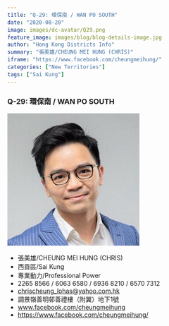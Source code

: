 ```yaml
---
title: "Q-29: 環保南 / WAN PO SOUTH"
date: "2020-08-20"
image: images/dc-avatar/Q29.png
feature_image: images/blog/blog-details-image.jpg
author: "Hong Kong Districts Info"
summary: "張美雄/CHEUNG MEI HUNG (CHRIS)"
iframe: "https://www.facebook.com/cheungmeihung/"
categories: ["New Territories"]
tags: ["Sai Kung"]
---
```


### Q-29: 環保南 / WAN PO SOUTH  
![](/images/dc-avatar/Q29.png)  

 - 張美雄/CHEUNG MEI HUNG (CHRIS)  
 - 西貢區/Sai Kung  
 - 專業動力/Professional Power  
 - 2265 8566 / 6063 6580 / 6936 8210 / 6570 7312  
 - chrischeung_lohas@yahoo.com.hk  
 - 調景嶺善明邨善禮樓（附翼）地下1號  
 - www.facebook.com/cheungmeihung  
 - https://www.facebook.com/cheungmeihung/
